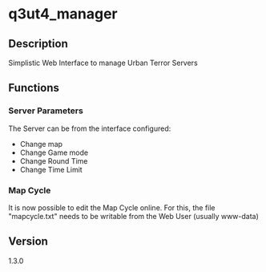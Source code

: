 # q3ut4_manager

## Description

Simplistic Web Interface to manage Urban Terror Servers

## Functions

### Server Parameters
The Server can be from the interface configured:
 
 - Change map
 - Change Game mode
 - Change Round Time
 - Change Time Limit
 
### Map Cycle
It is now possible to edit the Map Cycle online.
For this, the file "mapcycle.txt" needs to be writable from the Web User (usually www-data) 

## Version
1.3.0